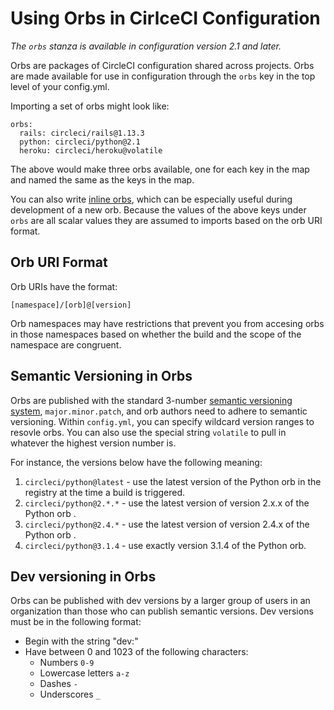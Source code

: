 # Using Orbs in CirlceCI Configuration
_The `orbs` stanza is available in configuration version 2.1 and later._

Orbs are packages of CircleCI configuration shared across projects. Orbs are made available for use in configuration through the `orbs` key in the top level of your config.yml. 

Importing a set of orbs might look like:

```
orbs:
  rails: circleci/rails@1.13.3
  python: circleci/python@2.1
  heroku: circleci/heroku@volatile
```

The above would make three orbs available, one for each key in the map and named the same as the keys in the map. 

You can also write [inline orbs](inline-orbs), which can be especially useful during development of a new orb. Because the values of the above keys under `orbs` are all scalar values they are assumed to imports based on the orb URI format.

## Orb URI Format
Orb URIs have the format:

`[namespace]/[orb]@[version]`

Orb namespaces may have restrictions that prevent you from accesing orbs in those namespaces based on whether the build and the scope of the namespace are congruent.

## Semantic Versioning in Orbs

Orbs are published with the standard 3-number [semantic versioning system](https://semver.org/), `major.minor.patch`, and orb authors need to adhere to semantic versioning. Within `config.yml`, you can specify wildcard version ranges to resovle orbs. You can also use the special string `volatile` to pull in whatever the highest version number is.  

For instance, the versions below have the following meaning:

1. `circleci/python@latest` - use the latest version of the Python orb in the registry at the time a build is triggered.
2. `circleci/python@2.*.*` - use the latest version of version 2.x.x of the Python orb .
3. `circleci/python@2.4.*` - use the latest version of version 2.4.x of the Python orb .
4. `circleci/python@3.1.4` - use exactly version 3.1.4 of the Python orb.

## Dev versioning in Orbs

Orbs can be published with dev versions by a larger group of users in an organization than those who can publish semantic versions.  Dev versions must be in the following format:

- Begin with the string "dev:"
- Have between 0 and 1023 of the following characters:
  - Numbers `0-9`
  - Lowercase letters `a-z`
  - Dashes `-`
  - Underscores `_`